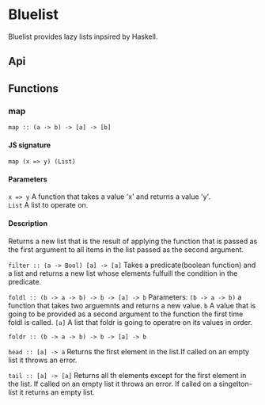 # Bluelist

Bluelist provides lazy lists inpsired by Haskell.

## Api

## Functions

### map

`map :: (a -> b) -> [a] -> [b]`

#### JS signature

`map (x => y) (List)`

#### Parameters

`x => y` A function that takes a value 'x' and returns a value 'y'.\
`List` A list to operate on.

#### Description

Returns a new list that is the result of applying the function that is passed as the first argument
to all items in the list passed as the second argument.

`filter :: (a -> Bool) [a] -> [a]`
Takes a predicate(boolean function) and a list and returns a new list whose elements fulfuill the condition in the predicate.

`foldl :: (b -> a -> b) -> b -> [a] -> b`
Parameters:
`(b -> a -> b)`
a function that takes two arguemnts and returns a new value.
`b`
A value that is going to be provided as a second argument to the function the first time foldl is called.
`[a]`
A list that foldr is going to operatre on its values in order.

`foldr :: (b -> a -> b) -> b -> [a] -> b`

`head :: [a] -> a`
Returns the first element in the list.If called on an empty list it throws an error.

`tail :: [a] -> [a]`
Returns all th elements except for the first element in the list.
If called on an empty list it throws an error.
If called on a singelton-list it returns an empty list.